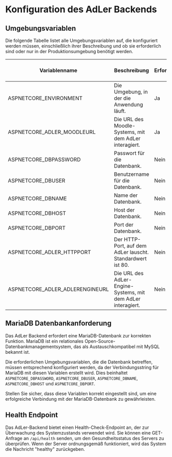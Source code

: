 ﻿# Konfiguration des AdLer Backends

## Umgebungsvariablen

Die folgende Tabelle listet alle Umgebungsvariablen auf, die konfiguriert werden müssen, einschließlich ihrer Beschreibung und ob sie erforderlich sind oder nur in der Produktionsumgebung benötigt werden.

| Variablenname                | Beschreibung                                       | Erforderlich | Erforderlich in Produktion |
|------------------------------|---------------------------------------------------|--------------|----------------------------|
| ASPNETCORE_ENVIRONMENT       | Die Umgebung, in der die Anwendung läuft.           | Ja           | N/A                        |
| ASPNETCORE_ADLER_MOODLEURL   | Die URL des Moodle-Systems, mit dem AdLer interagiert. | Ja           | Ja                         |
| ASPNETCORE_DBPASSWORD        | Passwort für die Datenbank.                        | Nein         | Ja                         |
| ASPNETCORE_DBUSER            | Benutzername für die Datenbank.                     | Nein         | Ja                         |
| ASPNETCORE_DBNAME            | Name der Datenbank.                                | Nein         | Ja                         |
| ASPNETCORE_DBHOST            | Host der Datenbank.                                | Nein         | Ja                         |
| ASPNETCORE_DBPORT            | Port der Datenbank.                                | Nein         | Ja                         |
| ASPNETCORE_ADLER_HTTPPORT    | Der HTTP-Port, auf dem AdLer lauscht. Standardwert ist 80. | Nein         | Nein                       |
| ASPNETCORE_ADLER_ADLERENGINEURL | Die URL des AdLer-Engine-Systems, mit dem AdLer interagiert. | Nein         | Ja                         |


## MariaDB Datenbankanforderung

Das AdLer Backend erfordert eine MariaDB-Datenbank zur korrekten Funktion. MariaDB ist ein relationales Open-Source-Datenbankmanagementsystem, das als Austauschkompatibel mit MySQL bekannt ist.

Die erforderlichen Umgebungsvariablen, die die Datenbank betreffen, müssen entsprechend konfiguriert werden, da der Verbindungsstring für MariaDB mit diesen Variablen erstellt wird. Dies beinhaltet `ASPNETCORE_DBPASSWORD`, `ASPNETCORE_DBUSER`, `ASPNETCORE_DBNAME`, `ASPNETCORE_DBHOST` und `ASPNETCORE_DBPORT`.

Stellen Sie sicher, dass diese Variablen korrekt eingestellt sind, um eine erfolgreiche Verbindung mit der MariaDB-Datenbank zu gewährleisten.


## Health Endpoint

Das AdLer-Backend bietet einen Health-Check-Endpoint an, der zur Überwachung des Systemzustands verwendet wird. Sie können eine GET-Anfrage an `/api/health` senden, um den Gesundheitsstatus des Servers zu überprüfen. Wenn der Server ordnungsgemäß funktioniert, wird das System die Nachricht "healthy" zurückgeben.